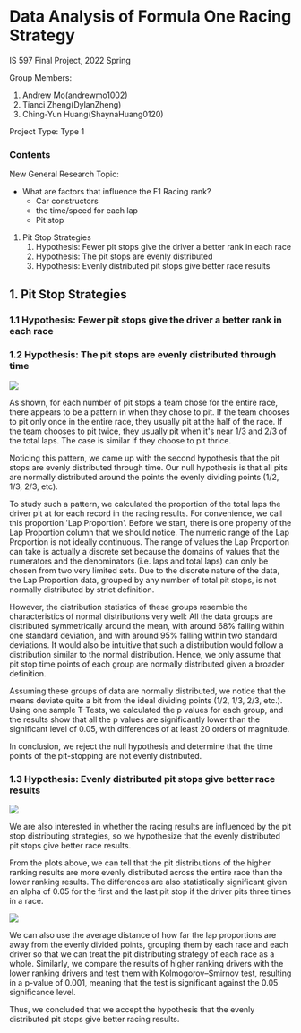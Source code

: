 # Data Analysis of Formula One Racing Strategy
IS 597 Final Project, 2022 Spring 

Group Members:
1. Andrew Mo(andrewmo1002)
2. Tianci Zheng(DylanZheng)
3. Ching-Yun Huang(ShaynaHuang0120)

Project Type: Type 1

### Contents

New General Research Topic:
- What are factors that influence the F1 Racing rank?
  - Car constructors
  - the time/speed for each lap 
  - Pit stop 

1. Pit Stop Strategies
   1. Hypothesis: Fewer pit stops give the driver a better rank in each race 
   2. Hypothesis: The pit stops are evenly distributed 
   3. Hypothesis: Evenly distributed pit stops give better race results

## 1. Pit Stop Strategies

### 1.1 Hypothesis: Fewer pit stops give the driver a better rank in each race

### 1.2 Hypothesis: The pit stops are evenly distributed through time

![](https://i.imgur.com/xPSq6wV.jpg)

As shown, for each number of pit stops a team chose for the entire race, there appears to be a pattern in when they chose to pit. If the team chooses to pit only once in the entire race, they usually pit at the half of the race. If the team chooses to pit twice, they usually pit when it's near 1/3 and 2/3 of the total laps. The case is similar if they choose to pit thrice. 

Noticing this pattern, we came up with the second hypothesis that the pit stops are evenly distributed through time. Our null hypothesis is that all pits are normally distributed around the points the evenly dividing points (1/2, 1/3, 2/3, etc). 

To study such a pattern, we calculated the proportion of the total laps the driver pit at for each record in the racing results. For convenience, we call this proportion 'Lap Proportion'.
Before we start, there is one property of the Lap Proportion column that we should notice. The numeric range of the Lap Proportion is not ideally continuous. The range of values the Lap Proportion can take is actually a discrete set because the domains of values that the numerators and the denominators (i.e. laps and total laps) can only be chosen from two very limited sets. Due to the discrete nature of the data, the Lap Proportion data, grouped by any number of total pit stops, is not normally distributed by strict definition. 

However, the distribution statistics of these groups resemble the characteristics of normal distributions very well: All the data groups are distributed symmetrically around the mean, with around 68% falling within one standard deviation, and with around 95% falling within two standard deviations. It would also be intuitive that such a distribution would follow a distribution similar to the normal distribution. Hence, we only assume that pit stop time points of each group are normally distributed given a broader definition. 

Assuming these groups of data are normally distributed, we notice that the means deviate quite a bit from the ideal dividing points (1/2, 1/3, 2/3, etc.). Using one sample T-Tests, we calculated the p values for each group, and the results show that all the p values are significantly lower than the significant level of 0.05, with differences of at least 20 orders of magnitude.

In conclusion, we reject the null hypothesis and determine that the time points of the pit-stopping are not evenly distributed.


### 1.3 Hypothesis: Evenly distributed pit stops give better race results

![](https://i.imgur.com/Bqt9pgr.jpg)

We are also interested in whether the racing results are influenced by the pit stop distributing strategies, 
so we hypothesize that the evenly distributed pit stops give better race results. 

From the plots above, we can tell that the pit distributions of the higher ranking results are more evenly distributed across the entire race than the lower ranking results. The differences are also statistically significant given an alpha of 0.05 for the first and the last pit stop if the driver pits three times in a race.

![](https://i.imgur.com/NBSXmX3.png)

We can also use the average distance of how far the lap proportions are away from the evenly divided points, 
grouping them by each race and each driver so that we can treat the pit distributing strategy of each race as a whole.
Similarly, we compare the results of higher ranking drivers with the lower ranking drivers and test them with Kolmogorov–Smirnov test, resulting in a p-value of 0.001, meaning that the test is significant against the 0.05 significance level.


Thus, we concluded that we accept the hypothesis that the evenly distributed pit stops give better racing results.
 












